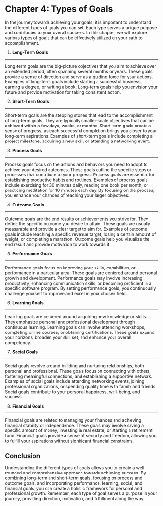 Chapter 4: Types of Goals
=========================

In the journey towards achieving your goals, it is important to understand the different types of goals you can set. Each type serves a unique purpose and contributes to your overall success. In this chapter, we will explore various types of goals that can be effectively utilized on your path to accomplishment.

1. **Long-Term Goals**
----------------------

Long-term goals are the big-picture objectives that you aim to achieve over an extended period, often spanning several months or years. These goals provide a sense of direction and serve as a guiding force for your actions. Examples of long-term goals include starting a successful business, earning a degree, or writing a book. Long-term goals help you envision your future and provide motivation for taking consistent action.

2. **Short-Term Goals**
-----------------------

Short-term goals are the stepping stones that lead to the accomplishment of long-term goals. They are typically smaller-scale objectives that can be achieved within a few days, weeks, or months. Short-term goals create a sense of progress, as each successful completion brings you closer to your long-term aspirations. Examples of short-term goals include completing a project milestone, acquiring a new skill, or attending a networking event.

3. **Process Goals**
--------------------

Process goals focus on the actions and behaviors you need to adopt to achieve your desired outcomes. These goals outline the specific steps or processes that contribute to your progress. Process goals are essential for establishing productive habits and routines. Examples of process goals include exercising for 30 minutes daily, reading one book per month, or practicing meditation for 10 minutes each day. By focusing on the process, you enhance your chances of reaching your larger objectives.

4. **Outcome Goals**
--------------------

Outcome goals are the end results or achievements you strive for. They define the specific outcome you desire to attain. These goals are usually measurable and provide a clear target to aim for. Examples of outcome goals include reaching a specific revenue target, losing a certain amount of weight, or completing a marathon. Outcome goals help you visualize the end result and provide motivation to work towards it.

5. **Performance Goals**
------------------------

Performance goals focus on improving your skills, capabilities, or performance in a particular area. These goals are centered around personal growth and development. Performance goals may involve increasing productivity, enhancing communication skills, or becoming proficient in a specific software program. By setting performance goals, you continuously challenge yourself to improve and excel in your chosen field.

6. **Learning Goals**
---------------------

Learning goals are centered around acquiring new knowledge or skills. They emphasize personal and professional development through continuous learning. Learning goals can involve attending workshops, completing online courses, or obtaining certifications. These goals expand your horizons, broaden your skill set, and enhance your overall competency.

7. **Social Goals**
-------------------

Social goals revolve around building and nurturing relationships, both personal and professional. These goals focus on connecting with others, fostering meaningful connections, and establishing a supportive network. Examples of social goals include attending networking events, joining professional organizations, or spending quality time with family and friends. Social goals contribute to your personal happiness, well-being, and success.

8. **Financial Goals**
----------------------

Financial goals are related to managing your finances and achieving financial stability or independence. These goals may involve saving a specific amount of money, investing in real estate, or starting a retirement fund. Financial goals provide a sense of security and freedom, allowing you to fulfill your aspirations without significant financial constraints.

Conclusion
----------

Understanding the different types of goals allows you to create a well-rounded and comprehensive approach towards achieving success. By combining long-term and short-term goals, focusing on process and outcome goals, and incorporating performance, learning, social, and financial goals, you can create a holistic framework for personal and professional growth. Remember, each type of goal serves a purpose in your journey, providing direction, motivation, and fulfillment along the way.
